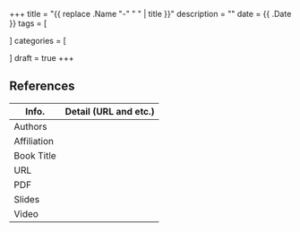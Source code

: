 +++
title = "{{ replace .Name "-" " " | title }}"
description = ""
date = {{ .Date }}
tags = [

]
categories = [

]
draft = true
+++

## References

| Info.       | Detail (URL and etc.) |
|-------------|-----------------------|
| Authors     |  |
| Affiliation |  |
| Book Title  |  |
| URL         |  |
| PDF         |  |
| Slides      |  |
| Video       |  |
